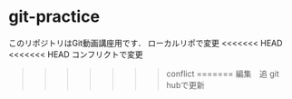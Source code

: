 # git-practice
このリポジトリはGit動画講座用です．
ローカルリポで変更
<<<<<<< HEAD
<<<<<<< HEAD
コンフリクトで変更
>>>>>>> conflict
=======
編集　追
git hubで更新
